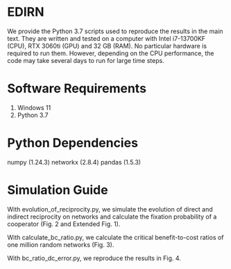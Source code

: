# EDIRN

We provide the Python 3.7 scripts used to reproduce the results in the main text. 
They are written and tested on a computer with Intel i7-13700KF (CPU), RTX 3060ti (GPU) and 32 GB (RAM). 
No particular hardware is required to run them.
However, depending on the CPU performance, the code may take several days to run for large time steps. 

# Software Requirements

1. Windows 11
2. Python 3.7

# Python Dependencies

numpy (1.24.3)
networkx (2.8.4)
pandas (1.5.3)

# Simulation Guide
With evolution_of_reciprocity.py, we simulate the evolution of direct and indirect reciprocity on networks and calculate the fixation probability of a cooperator (Fig. 2 and Extended Fig. 1).

With calculate_bc_ratio.py, we calculate the critical benefit-to-cost ratios of one million random networks (Fig. 3).

With bc_ratio_dc_error.py, we reproduce the results in Fig. 4.
